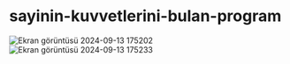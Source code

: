# sayinin-kuvvetlerini-bulan-program
![Ekran görüntüsü 2024-09-13 175202](https://github.com/user-attachments/assets/19892cdd-6752-4ad6-9c7c-bb8c1db9af40)
![Ekran görüntüsü 2024-09-13 175233](https://github.com/user-attachments/assets/27698d01-6215-4063-b45b-cab3bfc16ce9)
